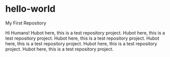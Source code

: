 # hello-world
My First Repository

Hi Humans!
Hubot here, this is a test repository project. Hubot here, this is a test repository project. Hubot here, this is a test repository project. Hubot here, this is a test repository project. Hubot here, this is a test repository project. Hubot here, this is a test repository project.
